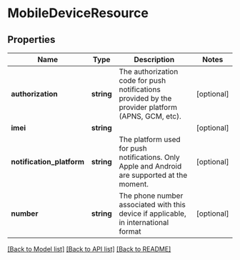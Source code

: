 # MobileDeviceResource

## Properties
Name | Type | Description | Notes
------------ | ------------- | ------------- | -------------
**authorization** | **string** | The authorization code for push notifications provided by the provider platform (APNS, GCM, etc). | [optional] 
**imei** | **string** |  | [optional] 
**notification_platform** | **string** | The platform used for push notifications. Only Apple and Android are supported at the moment. | [optional] 
**number** | **string** | The phone number associated with this device if applicable, in international format | [optional] 

[[Back to Model list]](../README.md#documentation-for-models) [[Back to API list]](../README.md#documentation-for-api-endpoints) [[Back to README]](../README.md)


